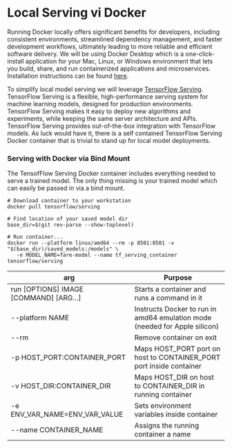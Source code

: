 # Local Serving vi Docker 
Running Docker locally offers significant benefits for developers, including consistent environments, streamlined dependency management, and faster development workflows, ultimately leading to more reliable and efficient software delivery. We will be using Docker Desktop which is a one-click-install application for your Mac, Linux, or Windows environment that lets you build, share, and run containerized applications and microservices. Installation instructions can be found [here](https://docs.docker.com/desktop/).

To simplify local model serving we will leverage [TensorFlow Serving](https://www.tensorflow.org/tfx/guide/serving). TensorFlow Serving is a flexible, high-performance serving system for machine learning models, designed for production environments. TensorFlow Serving makes it easy to deploy new algorithms and experiments, while keeping the same server architecture and APIs. TensorFlow Serving provides out-of-the-box integration with TensorFlow models. As luck would have it, there is a self contained TensorFlow Serving Docker container that is trivial to stand up for local model deployments.

### Serving with Docker via Bind Mount
The TensofFlow Serving Docker container includes everything needed to serve a trained model.  The only thing missing is your trained model which can easily be passed in via a bind mount.

```
# Download container to your workstation
docker pull tensorflow/serving

# Find location of your saved model dir
base_dir=$(git rev-parse --show-toplevel)

# Run container...
docker run --platform linux/amd64 --rm -p 8501:8501 -v "$(base_dir)/saved_models:/models" \
   -e MODEL_NAME=fare-model --name tf_serving_container tensorflow/serving
```
| arg | Purpose |
| --- | ------- |
| run [OPTIONS] IMAGE [COMMAND] [ARG...] | Starts a container and runs a command in it |
| --platform NAME | Instructs Docker to run in amd64 emulation mode (needed for Apple silicon) |
| --rm | Remove container on exit |
| -p HOST_PORT:CONTAINER_PORT | Maps HOST_PORT port on host to CONTAINER_PORT port inside container |
| -v HOST_DIR:CONTAINER_DIR | Maps HOST_DIR on host to CONTAINER_DIR in running container |
| -e ENV_VAR_NAME=ENV_VAR_VALUE | Sets environment variables inside container |
| --name CONTAINER_NAME | Assigns the running container a name |
